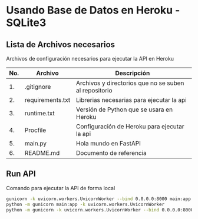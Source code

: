 # Usando Base de Datos en Heroku - SQLite3

## Lista de Archivos necesarios

Archivos de configuración necesarios para ejecutar la API en Heroku

|No.|Archivo|Descripción|
|--|--|--|
|1.|.gitignore|Archivos y directorios que no se suben al repositorio|
|2.|requirements.txt|Librerias necesarias para ejecutar la api|
|3.|runtime.txt|Versión de Python que se usara en Heroku|
|4.|Procfile|Configuración de Heroku para ejecutar la api|
|5.|main.py|Hola mundo en FastAPI|
|6.|README.md|Documento de referencia|

## Run API

Comando para ejecutar la API de forma local

```bash
gunicorn -k uvicorn.workers.UvicornWorker --bind 0.0.0.0:8000 main:app
python -m gunicorn main:app -k uvicorn.workers.UvicornWorker
python -m gunicorn -k uvicorn.workers.UvicornWorker --bind 0.0.0.0:8000 main:app
```

